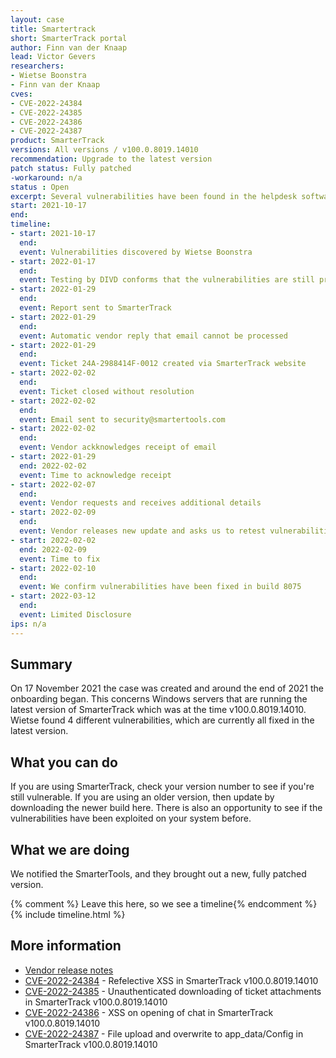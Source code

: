 ```yaml
---
layout: case
title: Smartertrack
short: SmarterTrack portal
author: Finn van der Knaap
lead: Victor Gevers
researchers:
- Wietse Boonstra
- Finn van der Knaap
cves:
- CVE-2022-24384
- CVE-2022-24385
- CVE-2022-24386
- CVE-2022-24387
product: SmarterTrack
versions: All versions / v100.0.8019.14010
recommendation: Upgrade to the latest version
patch status: Fully patched
-workaround: n/a
status : Open
excerpt: Several vulnerabilities have been found in the helpdesk software called SmarterTrack made by SmarterTools.
start: 2021-10-17
end: 
timeline:
- start: 2021-10-17
  end:
  event: Vulnerabilities discovered by Wietse Boonstra
- start: 2022-01-17
  end: 
  event: Testing by DIVD conforms that the vulnerabilities are still present in the product
- start: 2022-01-29
  end: 
  event: Report sent to SmarterTrack 
- start: 2022-01-29
  end: 
  event: Automatic vendor reply that email cannot be processed 
- start: 2022-01-29
  end: 
  event: Ticket 24A-2988414F-0012 created via SmarterTrack website
- start: 2022-02-02
  end: 
  event: Ticket closed without resolution
- start: 2022-02-02
  end: 
  event: Email sent to security@smartertools.com
- start: 2022-02-02
  end: 
  event: Vendor ackknowledges receipt of email
- start: 2022-01-29
  end: 2022-02-02
  event: Time to acknowledge receipt
- start: 2022-02-07
  end:  
  event: Vendor requests and receives additional details
- start: 2022-02-09
  end:
  event: Vendor releases new update and asks us to retest vulnerabilities
- start: 2022-02-02
  end: 2022-02-09
  event: Time to fix
- start: 2022-02-10
  end:
  event: We confirm vulnerabilities have been fixed in build 8075
- start: 2022-03-12
  end: 
  event: Limited Disclosure
ips: n/a
---
```

## Summary

On 17 November 2021 the case was created and around the end of 2021 the onboarding began. This concerns Windows servers that are running the latest version of SmarterTrack which was at the time v100.0.8019.14010. Wietse found 4 different vulnerabilities, which are currently all fixed in the latest version.

## What you can do

If you are using SmarterTrack, check your version number to see if you're still vulnerable. If you are using an older version, then update by downloading the newer build here. There is also an opportunity to see if the vulnerabilities have been exploited on your system before.

## What we are doing

We notified the SmarterTools, and they brought out a new, fully patched version.

{% comment %}  Leave this here, so we see a timeline{% endcomment %}
{% include timeline.html %}

## More information

* [Vendor release notes](https://www.smartertools.com/smartertrack/release-notes/current)
* [CVE-2022-24384](/cves/CVE-2022-24384/) - Refelective XSS in SmarterTrack v100.0.8019.14010
* [CVE-2022-24385](/cves/CVE-2022-24385/) - Unauthenticated downloading of ticket attachments in  SmarterTrack v100.0.8019.14010
* [CVE-2022-24386](/cves/CVE-2022-24386/) - XSS on opening of chat in SmarterTrack v100.0.8019.14010
* [CVE-2022-24387](/cves/CVE-2022-24387/) - File upload and overwrite to app_data/Config in SmarterTrack v100.0.8019.14010


